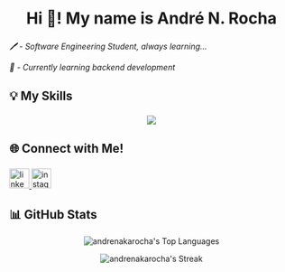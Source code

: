<h1 align="center">Hi 👋! My name is André N. Rocha</h3>

###

*🖊️ - Software Engineering Student, always learning...*

*🧠 - Currently learning backend development*

###

## 💡 My Skills

###

<p align="center">
  <a href="https://skillicons.dev">
    <img src="https://skillicons.dev/icons?i=typescript,react,tailwind,nodejs,nestjs,py,git,github,postgres,prisma&theme=dark">
  </a>
</p>

###

## 🌐 Connect with Me!

###

<div align="left">
  <a href="https://www.linkedin.com/in/andrenakarocha/" target="_blank">
    <img src="https://img.shields.io/static/v1?message=LinkedIn&logo=linkedin&label=&color=0077B5&logoColor=white&labelColor=&style=for-the-badge" height="35" alt="linkedin logo"  />
  </a>
  <a href="https://www.instagram.com/andrenakarocha/" target="_blank">
    <img src="https://img.shields.io/static/v1?message=Instagram&logo=instagram&label=&color=E4405F&logoColor=white&labelColor=&style=for-the-badge" height="35" alt="instagram logo"  />
  </a>
</div>

## 📊 GitHub Stats
<div align="center">
  
  ![andrenakarocha's Top Languages](https://github-readme-stats.vercel.app/api/top-langs/?username=andrenakarocha&theme=gotham&show_icons=true&hide_border=false&layout=compact)
</div>

<div align="center">
  
  ![andrenakarocha's Streak](https://github-readme-streak-stats.herokuapp.com/?user=andrenakarocha&theme=gotham&hide_border=false)
</div>
